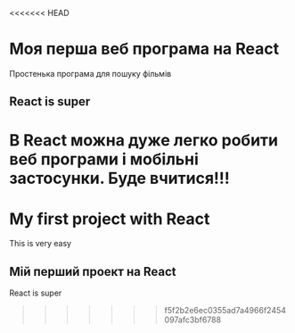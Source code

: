 <<<<<<< HEAD
# Моя перша веб програма на React

Простенька програма для пошуку фільмів

## React is super

В React можна дуже легко робити веб програми і мобільні застосунки. Буде вчитися!!! 
=======
# My first project with React

This is very easy

## Мій перший проект на React

React is super
>>>>>>> f5f2b2e6ec0355ad7a4966f2454097afc3bf6788
